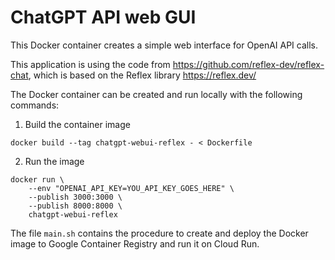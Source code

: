# ChatGPT API web GUI

This Docker container creates a simple web interface for OpenAI API calls.

This application is using the code from https://github.com/reflex-dev/reflex-chat, which is based on the Reflex library https://reflex.dev/

The Docker container can be created and run locally with the following commands:

1. Build the container image

```
docker build --tag chatgpt-webui-reflex - < Dockerfile
```

2. Run the image
```
docker run \
    --env "OPENAI_API_KEY=YOU_API_KEY_GOES_HERE" \
    --publish 3000:3000 \
    --publish 8000:8000 \
    chatgpt-webui-reflex
```

The file `main.sh` contains the procedure to create and deploy the Docker image to Google Container Registry and run it on Cloud Run.
